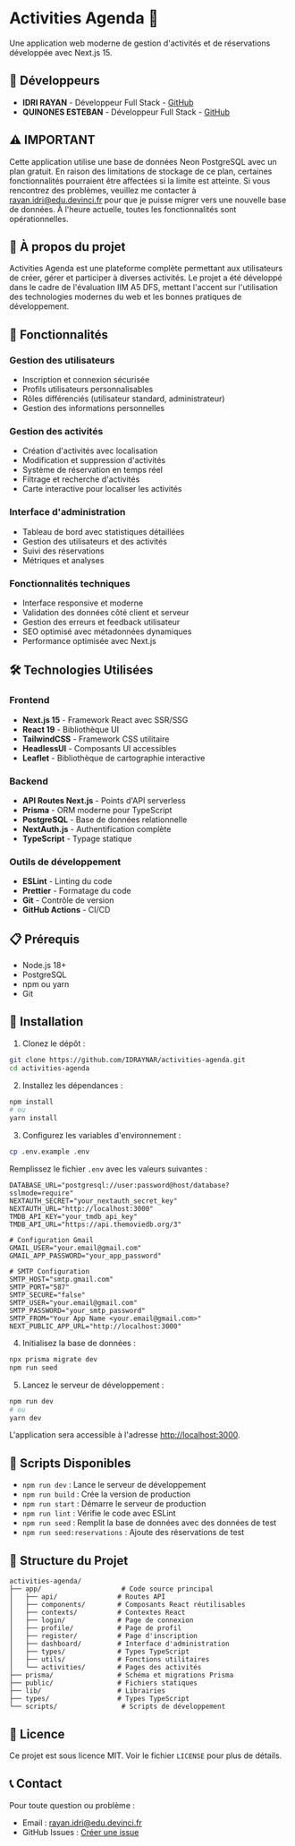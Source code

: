 # Activities Agenda 📅

Une application web moderne de gestion d'activités et de réservations développée avec Next.js 15.

## 👥 Développeurs

- **IDRI RAYAN** - Développeur Full Stack - [GitHub](https://github.com/IDRAYNAR)
- **QUINONES ESTEBAN** - Développeur Full Stack - [GitHub](https://github.com/EstebanQui)

## ⚠️ **IMPORTANT**

Cette application utilise une base de données Neon PostgreSQL avec un plan gratuit. En raison des limitations de stockage de ce plan, certaines fonctionnalités pourraient être affectées si la limite est atteinte. Si vous rencontrez des problèmes, veuillez me contacter à rayan.idri@edu.devinci.fr pour que je puisse migrer vers une nouvelle base de données. À l'heure actuelle, toutes les fonctionnalités sont opérationnelles.

## 🎯 À propos du projet

Activities Agenda est une plateforme complète permettant aux utilisateurs de créer, gérer et participer à diverses activités. Le projet a été développé dans le cadre de l'évaluation IIM A5 DFS, mettant l'accent sur l'utilisation des technologies modernes du web et les bonnes pratiques de développement.

## 🚀 Fonctionnalités

### Gestion des utilisateurs
- Inscription et connexion sécurisée
- Profils utilisateurs personnalisables
- Rôles différenciés (utilisateur standard, administrateur)
- Gestion des informations personnelles

### Gestion des activités
- Création d'activités avec localisation
- Modification et suppression d'activités
- Système de réservation en temps réel
- Filtrage et recherche d'activités
- Carte interactive pour localiser les activités

### Interface d'administration
- Tableau de bord avec statistiques détaillées
- Gestion des utilisateurs et des activités
- Suivi des réservations
- Métriques et analyses

### Fonctionnalités techniques
- Interface responsive et moderne
- Validation des données côté client et serveur
- Gestion des erreurs et feedback utilisateur
- SEO optimisé avec métadonnées dynamiques
- Performance optimisée avec Next.js

## 🛠️ Technologies Utilisées

### Frontend
- **Next.js 15** - Framework React avec SSR/SSG
- **React 19** - Bibliothèque UI
- **TailwindCSS** - Framework CSS utilitaire
- **HeadlessUI** - Composants UI accessibles
- **Leaflet** - Bibliothèque de cartographie interactive

### Backend
- **API Routes Next.js** - Points d'API serverless
- **Prisma** - ORM moderne pour TypeScript
- **PostgreSQL** - Base de données relationnelle
- **NextAuth.js** - Authentification complète
- **TypeScript** - Typage statique

### Outils de développement
- **ESLint** - Linting du code
- **Prettier** - Formatage du code
- **Git** - Contrôle de version
- **GitHub Actions** - CI/CD

## 📋 Prérequis

- Node.js 18+ 
- PostgreSQL
- npm ou yarn
- Git

## 🚀 Installation

1. Clonez le dépôt :
```bash
git clone https://github.com/IDRAYNAR/activities-agenda.git
cd activities-agenda
```

2. Installez les dépendances :
```bash
npm install
# ou
yarn install
```

3. Configurez les variables d'environnement :
```bash
cp .env.example .env
```
Remplissez le fichier `.env` avec les valeurs suivantes :
```
DATABASE_URL="postgresql://user:password@host/database?sslmode=require"
NEXTAUTH_SECRET="your_nextauth_secret_key"
NEXTAUTH_URL="http://localhost:3000"
TMDB_API_KEY="your_tmdb_api_key"
TMDB_API_URL="https://api.themoviedb.org/3"

# Configuration Gmail
GMAIL_USER="your.email@gmail.com"
GMAIL_APP_PASSWORD="your_app_password"

# SMTP Configuration
SMTP_HOST="smtp.gmail.com"
SMTP_PORT="587"
SMTP_SECURE="false"
SMTP_USER="your.email@gmail.com"
SMTP_PASSWORD="your_smtp_password"
SMTP_FROM="Your App Name <your.email@gmail.com>"
NEXT_PUBLIC_APP_URL="http://localhost:3000"
```

4. Initialisez la base de données :
```bash
npx prisma migrate dev
npm run seed
```

5. Lancez le serveur de développement :
```bash
npm run dev
# ou
yarn dev
```

L'application sera accessible à l'adresse [http://localhost:3000](http://localhost:3000).

## 🔧 Scripts Disponibles

- `npm run dev` : Lance le serveur de développement
- `npm run build` : Crée la version de production
- `npm run start` : Démarre le serveur de production
- `npm run lint` : Vérifie le code avec ESLint
- `npm run seed` : Remplit la base de données avec des données de test
- `npm run seed:reservations` : Ajoute des réservations de test

## 📁 Structure du Projet

```
activities-agenda/
├── app/                    # Code source principal
│   ├── api/               # Routes API
│   ├── components/        # Composants React réutilisables
│   ├── contexts/          # Contextes React
│   ├── login/             # Page de connexion
│   ├── profile/           # Page de profil
│   ├── register/          # Page d'inscription
│   ├── dashboard/         # Interface d'administration
│   ├── types/             # Types TypeScript
│   ├── utils/             # Fonctions utilitaires
│   └── activities/        # Pages des activités
├── prisma/                # Schéma et migrations Prisma
├── public/                # Fichiers statiques
├── lib/                   # Librairies
├── types/                 # Types TypeScript
└── scripts/                # Scripts de développement
```

## 📄 Licence

Ce projet est sous licence MIT. Voir le fichier `LICENSE` pour plus de détails.

## 📞 Contact

Pour toute question ou problème :
- Email : rayan.idri@edu.devinci.fr
- GitHub Issues : [Créer une issue](https://github.com/IDRAYNAR/activities-agenda/issues)
